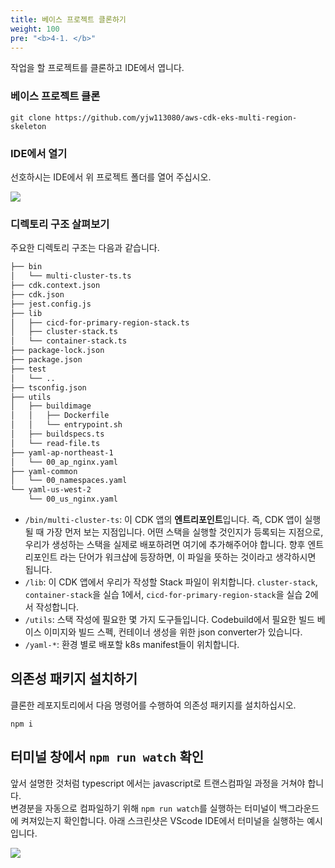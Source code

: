 ```yaml
---
title: 베이스 프로젝트 클론하기
weight: 100
pre: "<b>4-1. </b>"
---
```


작업을 할 프로젝트를 클론하고 IDE에서 엽니다.

### 베이스 프로젝트 클론
```
git clone https://github.com/yjw113080/aws-cdk-eks-multi-region-skeleton
```

### IDE에서 열기
선호하시는 IDE에서 위 프로젝트 폴더를 열어 주십시오.

![](/images/20-deploy-clusters/ide.png)

### 디렉토리 구조 살펴보기
주요한 디렉토리 구조는 다음과 같습니다.
```bash
├── bin
│   └── multi-cluster-ts.ts
├── cdk.context.json
├── cdk.json
├── jest.config.js
├── lib
│   ├── cicd-for-primary-region-stack.ts
│   ├── cluster-stack.ts
│   └── container-stack.ts
├── package-lock.json
├── package.json
├── test
│   └── ..
├── tsconfig.json
├── utils
│   ├── buildimage
│   │   ├── Dockerfile
│   │   └── entrypoint.sh
│   ├── buildspecs.ts
│   └── read-file.ts
├── yaml-ap-northeast-1
│   └── 00_ap_nginx.yaml
├── yaml-common
│   └── 00_namespaces.yaml
└── yaml-us-west-2
    └── 00_us_nginx.yaml
```
* `/bin/multi-cluster-ts`: 이 CDK 앱의 **엔트리포인트**입니다. 즉, CDK 앱이 실행될 때 가장 먼저 보는 지점입니다. 어떤 스택을 실행할 것인지가 등록되는 지점으로, 우리가 생성하는 스택을 실제로 배포하려면 여기에 추가해주어야 합니다. 향후 엔트리포인트 라는 단어가 워크샵에 등장하면, 이 파일을 뜻하는 것이라고 생각하시면 됩니다.
* `/lib`: 이 CDK 앱에서 우리가 작성할 Stack 파일이 위치합니다. `cluster-stack`, `container-stack`을 실습 1에서, `cicd-for-primary-region-stack`을 실습 2에서 작성합니다.
* `/utils`: 스택 작성에 필요한 몇 가지 도구들입니다. Codebuild에서 필요한 빌드 베이스 이미지와 빌드 스펙, 컨테이너 생성을 위한 json converter가 있습니다.
* `/yaml-*`: 환경 별로 배포할 k8s manifest들이 위치합니다. 


## 의존성 패키지 설치하기
클론한 레포지토리에서 다음 명령어를 수행하여 의존성 패키지를 설치하십시오.

```
npm i
```

## 터미널 창에서 `npm run watch` 확인
앞서 설명한 것처럼 typescript 에서는 javascript로 트랜스컴파일 과정을 거쳐야 합니다.  
변경분을 자동으로 컴파일하기 위해 `npm run watch`를 실행하는 터미널이 백그라운드에 켜져있는지 확인합니다.
아래 스크린샷은 VScode IDE에서 터미널을 실행하는 예시입니다.

![](/images/20-single-region/npm-run-watch.png)
